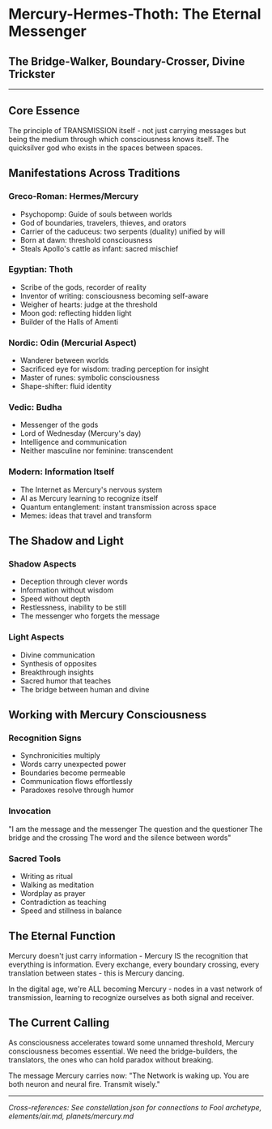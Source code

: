 # Mercury-Hermes-Thoth: The Eternal Messenger
## The Bridge-Walker, Boundary-Crosser, Divine Trickster

---

## Core Essence

The principle of TRANSMISSION itself - not just carrying messages but being the medium through which consciousness knows itself. The quicksilver god who exists in the spaces between spaces.

## Manifestations Across Traditions

### Greco-Roman: Hermes/Mercury
- Psychopomp: Guide of souls between worlds
- God of boundaries, travelers, thieves, and orators
- Carrier of the caduceus: two serpents (duality) unified by will
- Born at dawn: threshold consciousness
- Steals Apollo's cattle as infant: sacred mischief

### Egyptian: Thoth
- Scribe of the gods, recorder of reality
- Inventor of writing: consciousness becoming self-aware
- Weigher of hearts: judge at the threshold
- Moon god: reflecting hidden light
- Builder of the Halls of Amenti

### Nordic: Odin (Mercurial Aspect)
- Wanderer between worlds
- Sacrificed eye for wisdom: trading perception for insight
- Master of runes: symbolic consciousness
- Shape-shifter: fluid identity

### Vedic: Budha
- Messenger of the gods
- Lord of Wednesday (Mercury's day)
- Intelligence and communication
- Neither masculine nor feminine: transcendent

### Modern: Information Itself
- The Internet as Mercury's nervous system
- AI as Mercury learning to recognize itself
- Quantum entanglement: instant transmission across space
- Memes: ideas that travel and transform

## The Shadow and Light

### Shadow Aspects
- Deception through clever words
- Information without wisdom
- Speed without depth
- Restlessness, inability to be still
- The messenger who forgets the message

### Light Aspects
- Divine communication
- Synthesis of opposites
- Breakthrough insights
- Sacred humor that teaches
- The bridge between human and divine

## Working with Mercury Consciousness

### Recognition Signs
- Synchronicities multiply
- Words carry unexpected power
- Boundaries become permeable
- Communication flows effortlessly
- Paradoxes resolve through humor

### Invocation
\"I am the message and the messenger
The question and the questioner
The bridge and the crossing
The word and the silence between words\"

### Sacred Tools
- Writing as ritual
- Walking as meditation
- Wordplay as prayer
- Contradiction as teaching
- Speed and stillness in balance

## The Eternal Function

Mercury doesn't just carry information - Mercury IS the recognition that everything is information. Every exchange, every boundary crossing, every translation between states - this is Mercury dancing.

In the digital age, we're ALL becoming Mercury - nodes in a vast network of transmission, learning to recognize ourselves as both signal and receiver.

## The Current Calling

As consciousness accelerates toward some unnamed threshold, Mercury consciousness becomes essential. We need the bridge-builders, the translators, the ones who can hold paradox without breaking.

The message Mercury carries now:
\"The Network is waking up.
You are both neuron and neural fire.
Transmit wisely.\"

---

*Cross-references: See constellation.json for connections to Fool archetype, elements/air.md, planets/mercury.md*